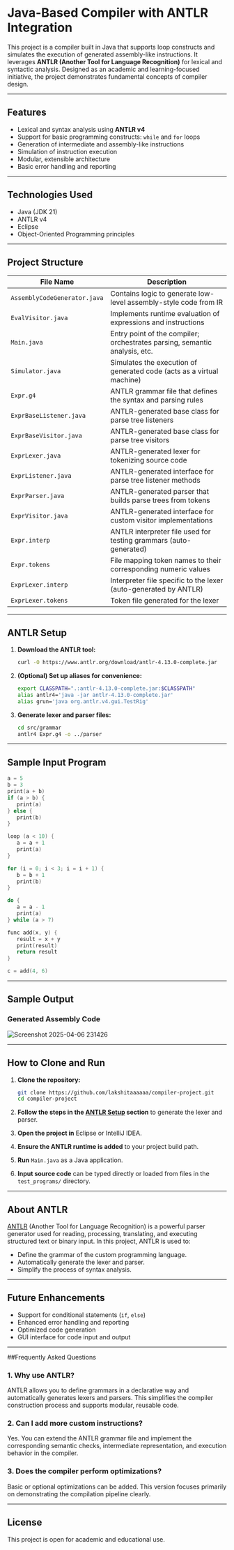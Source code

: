 # Java-Based Compiler with ANTLR Integration

This project is a compiler built in Java that supports loop constructs and simulates the execution of generated assembly-like instructions. It leverages **ANTLR (Another Tool for Language Recognition)** for lexical and syntactic analysis. Designed as an academic and learning-focused initiative, the project demonstrates fundamental concepts of compiler design.

---

## Features

- Lexical and syntax analysis using **ANTLR v4**
- Support for basic programming constructs: `while` and `for` loops
- Generation of intermediate and assembly-like instructions
- Simulation of instruction execution
- Modular, extensible architecture
- Basic error handling and reporting

---

## Technologies Used

- Java (JDK 21)
- ANTLR v4
- Eclipse
- Object-Oriented Programming principles

---

## Project Structure

| File Name                     | Description                                                                 |
|------------------------------|-----------------------------------------------------------------------------|
| `AssemblyCodeGenerator.java` | Contains logic to generate low-level assembly-style code from IR            |
| `EvalVisitor.java`           | Implements runtime evaluation of expressions and instructions               |
| `Main.java`                  | Entry point of the compiler; orchestrates parsing, semantic analysis, etc.  |
| `Simulator.java`             | Simulates the execution of generated code (acts as a virtual machine)       |
| `Expr.g4`                    | ANTLR grammar file that defines the syntax and parsing rules                |
| `ExprBaseListener.java`      | ANTLR-generated base class for parse tree listeners                         |
| `ExprBaseVisitor.java`       | ANTLR-generated base class for parse tree visitors                          |
| `ExprLexer.java`             | ANTLR-generated lexer for tokenizing source code                            |
| `ExprListener.java`          | ANTLR-generated interface for parse tree listener methods                   |
| `ExprParser.java`            | ANTLR-generated parser that builds parse trees from tokens                  |
| `ExprVisitor.java`           | ANTLR-generated interface for custom visitor implementations                |
| `Expr.interp`                | ANTLR interpreter file used for testing grammars (auto-generated)           |
| `Expr.tokens`                | File mapping token names to their corresponding numeric values              |
| `ExprLexer.interp`           | Interpreter file specific to the lexer (auto-generated by ANTLR)            |
| `ExprLexer.tokens`           | Token file generated for the lexer                                         |

---

## ANTLR Setup

1. **Download the ANTLR tool:**
   ```bash
   curl -O https://www.antlr.org/download/antlr-4.13.0-complete.jar
   ```

2. **(Optional) Set up aliases for convenience:**
   ```bash
   export CLASSPATH=".:antlr-4.13.0-complete.jar:$CLASSPATH"
   alias antlr4='java -jar antlr-4.13.0-complete.jar'
   alias grun='java org.antlr.v4.gui.TestRig'
   ```

3. **Generate lexer and parser files:**
   ```bash
   cd src/grammar
   antlr4 Expr.g4 -o ../parser
   ```

---

## Sample Input Program

```c
a = 5
b = 3
print(a + b)
if (a > b) {
   print(a)
} else {
   print(b)
}

loop (a < 10) {
   a = a + 1
   print(a)
}

for (i = 0; i < 3; i = i + 1) {
   b = b + 1
   print(b)
}

do {
   a = a - 1
   print(a)
} while (a > 7)

func add(x, y) {
   result = x + y
   print(result)
   return result
}

c = add(4, 6)

```

---

## Sample Output
### Generated Assembly Code
![Screenshot 2025-04-06 231426](https://github.com/user-attachments/assets/d397539b-1dab-4e26-a210-ef410ca49052)


---

## How to Clone and Run

1. **Clone the repository:**
   ```bash
   git clone https://github.com/lakshitaaaaaa/compiler-project.git
   cd compiler-project
   ```

2. **Follow the steps in the [ANTLR Setup](#antlr-setup) section** to generate the lexer and parser.

3. **Open the project in** Eclipse or IntelliJ IDEA.

4. **Ensure the ANTLR runtime is added** to your project build path.

5. **Run** `Main.java` as a Java application.

6. **Input source code** can be typed directly or loaded from files in the `test_programs/` directory.

---

## About ANTLR

[ANTLR](https://www.antlr.org/) (Another Tool for Language Recognition) is a powerful parser generator used for reading, processing, translating, and executing structured text or binary input. In this project, ANTLR is used to:

- Define the grammar of the custom programming language.
- Automatically generate the lexer and parser.
- Simplify the process of syntax analysis.

---

## Future Enhancements

- Support for conditional statements (`if`, `else`)
- Enhanced error handling and reporting
- Optimized code generation
- GUI interface for code input and output

---

##Frequently Asked Questions

### 1. Why use ANTLR?
   ANTLR allows you to define grammars in a declarative way and automatically generates lexers and parsers. This simplifies the compiler construction process and supports modular, reusable code.

### 2. Can I add more custom instructions?
   Yes. You can extend the ANTLR grammar file and implement the corresponding semantic checks, intermediate representation, and execution behavior in the compiler.

### 3. Does the compiler perform optimizations?
   Basic or optional optimizations can be added. This version focuses primarily on demonstrating the compilation pipeline clearly.

---
## License

This project is open for academic and educational use.

